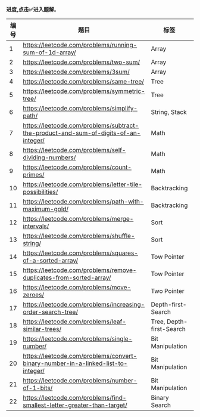 **进度,点击✅进入题解**。

| 编号 | 题目                                                         | 标签                     | 难度   | 完成                                                         |
| ---- | ------------------------------------------------------------ | ------------------------ | ------ | ------------------------------------------------------------ |
| 1    | https://leetcode.com/problems/running-sum-of-1d-array/       | Array                    | easy   | [✅](Running_Sum_Of_1d_Array.go) |
| 2    | https://leetcode.com/problems/two-sum/                       | Array                    | easy   | [✅](Two_Sum.go) |
| 3    | https://leetcode.com/problems/3sum/                          | Array                    | medium |                                                              |
| 4    | https://leetcode.com/problems/same-tree/                     | Tree                     | easy   | [✅](Same_tree.go) |
| 5    | https://leetcode.com/problems/symmetric-tree/                | Tree                     | easy   | [✅](Symmetric_tree.go) |
| 6    | https://leetcode.com/problems/simplify-path/                 | String, Stack            | medium |                                                              |
| 7    | https://leetcode.com/problems/subtract-the-product-and-sum-of-digits-of-an-integer/ | Math                     | easy   | [✅](SubtractTheProductAndSumOfDigitsOfAnInteger.go) |
| 8    | https://leetcode.com/problems/self-dividing-numbers/         | Math                     | easy   |                                                              |
| 9    | https://leetcode.com/problems/count-primes/                  | Math                     | easy   |  [✅](Count_Primes.go)                                                            |
| 10   | https://leetcode.com/problems/letter-tile-possibilities/     | Backtracking             | medium |                                                              |
| 11   | https://leetcode.com/problems/path-with-maximum-gold/        | Backtracking             | medium |                                                              |
| 12   | https://leetcode.com/problems/merge-intervals/               | Sort                     | medium |                                                              |
| 13   | https://leetcode.com/problems/shuffle-string/                | Sort                     | easy   | [✅](ShuffleString.go) |
| 14   | https://leetcode.com/problems/squares-of-a-sorted-array/     | Tow Pointer              | easy   |                                                              |
| 15   | https://leetcode.com/problems/remove-duplicates-from-sorted-array/ | Tow Pointer              | easy   |                                                              |
| 16   | https://leetcode.com/problems/move-zeroes/                   | Two Pointer              | easy   | [✅](MoveZeroes.go) |
| 17   | https://leetcode.com/problems/increasing-order-search-tree/  | Depth-first-Search       | easy   | [✅](Increasing_Order_Search_Tree.go)                                                           |
| 18   | https://leetcode.com/problems/leaf-similar-trees/            | Tree, Depth-first-Search | easy   |                                                              |
| 19   | https://leetcode.com/problems/single-number/                 | Bit Manipulation         | easy   | [✅](Single_Number.go)                                                             |
| 20   | https://leetcode.com/problems/convert-binary-number-in-a-linked-list-to-integer/ | Bit Manipulation         | easy   |                                                              |
| 21   | https://leetcode.com/problems/number-of-1-bits/              | Bit Manipulation         | easy   |                                                              |
| 22   | https://leetcode.com/problems/find-smallest-letter-greater-than-target/ | Binary Search            | easy   |                                                              |
